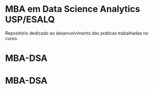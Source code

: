 # MBA em Data Science Analytics USP/ESALQ

Repositório dedicado ao desenvolvimento das práticas trabalhadas no curso.
# MBA-DSA
# MBA-DSA
